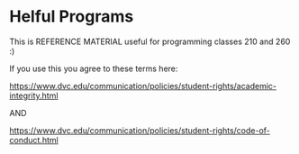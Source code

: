 # Helful Programs
This is REFERENCE MATERIAL useful for programming classes 210 and 260 :)

If you use this you agree to these terms here:

https://www.dvc.edu/communication/policies/student-rights/academic-integrity.html

AND

https://www.dvc.edu/communication/policies/student-rights/code-of-conduct.html
